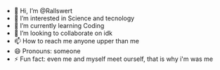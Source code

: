 - 👋 Hi, I’m @Rallswert
- 👀 I’m interested in Science and tecnology
- 🌱 I’m currently learning Coding
- 💞️ I’m looking to collaborate on idk
- 📫 How to reach me anyone upper than me
- 😄 Pronouns: someone
- ⚡ Fun fact: even me and myself meet ourself, that is why i'm was me

<!---
Rallswert/Rallswert is a ✨ special ✨ repository because its `README.md` (this file) appears on your GitHub profile.
You can click the Preview link to take a look at your changes.
--->
